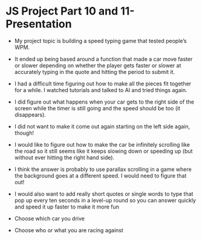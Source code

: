 # JS Project Part 10 and 11- Presentation

- My project topic is building a speed typing game that tested people’s WPM.

- It ended up being based around a function that made a car move faster or slower depending on whether
  the player gets faster or slower at accurately typing in the quote and hitting the period to submit it.

- I had a difficult time figuring out how to make all the pieces fit together for a while. I watched tutorials and talked to AI and tried things again.

- I did figure out what happens when your car gets to the right side of the screen while the timer is still going and the speed should be too (it disappears).

- I did not want to make it come out again starting on the left side again, though!

- I would like to figure out how to make the car be infinitely scrolling like the road so it still seems like it keeps slowing down or speeding up (but without ever hitting the right hand side).

- I think the answer is probably to use parallax scrolling in a game where the background goes at a different speed. I would need to figure that out!

- I would also want to add really short quotes or single words to type that pop up every ten seconds in a level-up round so you can answer quickly and speed it up faster to make it more fun

- Choose which car you drive
- Choose who or what you are racing against
